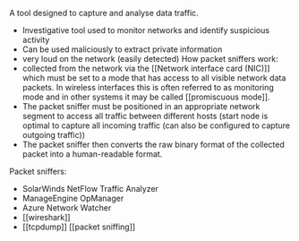 A tool designed to capture and analyse data traffic.
- Investigative tool used to monitor networks and identify suspicious activity
- Can be used maliciously to extract private information
- very loud on the network (easily detected)
How packet sniffers work:
- collected from the network via the [[Network interface card (NIC)]] which must be set to a mode that has access to all visible network data packets. In wireless interfaces this is often referred to as monitoring mode and in other systems it may be called [[promiscuous mode]].
- The packet sniffer must be positioned in an appropriate network segment to access all traffic between different hosts (start node is optimal to capture all incoming traffic (can also be configured to capture outgoing traffic))
- The packet sniffer then converts the raw binary format of the collected packet into a human-readable format.





Packet sniffers:
- SolarWinds NetFlow Traffic Analyzer
- ManageEngine OpManager
- Azure Network Watcher
- [[wireshark]]
- [[tcpdump]]
[[packet sniffing]]